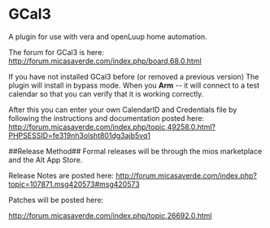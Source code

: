 # GCal3
A plugin for use with vera and openLuup home automation.

The forum for GCal3 is here:
http://forum.micasaverde.com/index.php/board,68.0.html

If you have not installed GCal3 before (or removed a previous version) The plugin will install in bypass mode. When you **Arm** -- it will connect to a test calendar so that you can verify that it is working correctly. 

After this you can enter your own CalendarID and Credentials file by following the instructions and documentation posted here:
http://forum.micasaverde.com/index.php/topic,49258.0.html?PHPSESSID=fe319nh3olsht801dg3ajb5vq1

##Release Method##
Formal releases will be through the mios marketplace and the Alt App Store.

Release Notes are posted here:
http://forum.micasaverde.com/index.php?topic=107871.msg420573#msg420573

Patches will be posted here:

http://forum.micasaverde.com/index.php/topic,26692.0.html
